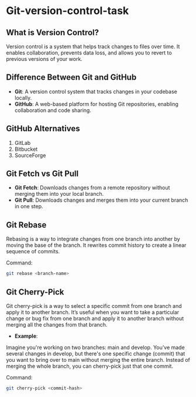 # Git-version-control-task

## What is Version Control?

Version control is a system that helps track changes to files over time. It enables collaboration, prevents data loss, and allows you to revert to previous versions of your work.

## Difference Between Git and GitHub

- **Git**: A version control system that tracks changes in your codebase locally.
- **GitHub**: A web-based platform for hosting Git repositories, enabling collaboration and code sharing.

## GitHub Alternatives

1. GitLab
2. Bitbucket
3. SourceForge

## Git Fetch vs Git Pull

- **Git Fetch**: Downloads changes from a remote repository without merging them into your local branch.
- **Git Pull**: Downloads changes and merges them into your current branch in one step.

## Git Rebase

Rebasing is a way to integrate changes from one branch into another by moving the base of the branch. It rewrites commit history to create a linear sequence of commits.

Command:

```bash
git rebase <branch-name>

```

## Git Cherry-Pick

Git cherry-pick is a way to select a specific commit from one branch and apply it to another branch. It’s useful when you want to take a particular change or bug fix from one branch and apply it to another branch without merging all the changes from that branch.

- **Example**:

Imagine you're working on two branches: main and develop. You’ve made several changes in develop, but there's one specific change (commit) that you want to bring over to main without merging the entire branch. Instead of merging the whole branch, you can cherry-pick just that one commit.

Command:

```bash
git cherry-pick <commit-hash>


```
